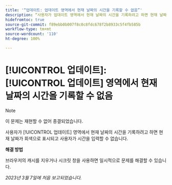 ```yaml
---
title: '“업데이트: 업데이트 영역에서 현재 날짜의 시간을 기록할 수 없음”'
description: “사용자가 업데이트 영역에서 현재 날짜의 시간을 기록하려고 하면 현재 날짜가 회색으로 표시되고 사용자가 시간을 입력할 수 없습니다.”
hidefromtoc: true
source-git-commit: f89ebb0b007f8c0c8fdc678f2b8933c5f4fb585b
workflow-type: tm+mt
source-wordcount: '110'
ht-degree: 100%

---
```



# [!UICONTROL 업데이트]: [!UICONTROL 업데이트] 영역에서 현재 날짜의 시간을 기록할 수 없음

>[!NOTE]
>
>이 문제는 재현할 수 없어 종결되었습니다.

사용자가 [!UICONTROL 업데이트] 영역에서 현재 날짜의 시간을 기록하려고 하면 현재 날짜가 회색으로 표시되고 사용자가 시간을 입력할 수 없습니다.

**해결 방법**

브라우저의 캐시를 지우거나 시크릿 창을 사용하면 일시적으로 문제를 해결할 수 있습니다.

_2023년 3월 7일에 처음 보고되었습니다._

